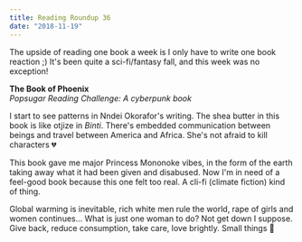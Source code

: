 ```yaml
---
title: Reading Roundup 36
date: "2018-11-19"
---
```


The upside of reading one book a week is I only have to write one book reaction ;) It's been quite a sci-fi/fantasy fall, and this week was no exception!

**The Book of Phoenix**  
_Popsugar Reading Challenge: A cyberpunk book_

I start to see patterns in Nndei Okorafor's writing. The shea butter in this book is like otjize in _Binti_. There's embedded communication between beings and travel between America and Africa. She's not afraid to kill characters 💔

This book gave me major Princess Mononoke vibes, in the form of the earth taking away what it had been given and disabused. Now I'm in need of a feel-good book because this one felt too real. A cli-fi (climate fiction) kind of thing.

Global warming is inevitable, rich white men rule the world, rape of girls and women continues... What is just one woman to do? Not get down I suppose. Give back, reduce consumption, take care, love brightly. Small things 🦋
